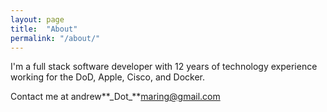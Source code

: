 ```yaml
---
layout: page
title:  "About"
permalink: "/about/"
---
```

I'm a full stack software developer with 12 years of technology experience working for the DoD, Apple, Cisco, and Docker.

Contact me at andrew**\_Dot_**maring@gmail.com